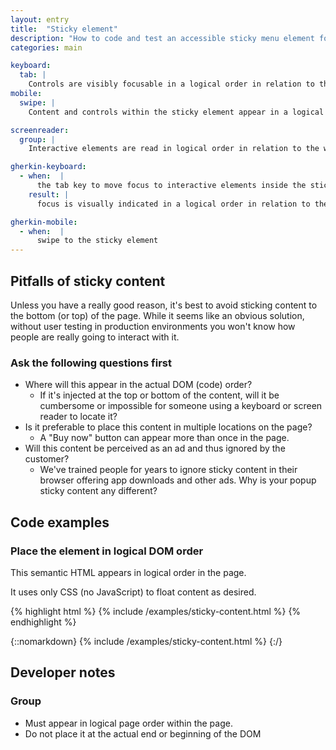```yaml
---
layout: entry
title:  "Sticky element"
description: "How to code and test an accessible sticky menu element for Web"
categories: main

keyboard:
  tab: |
    Controls are visibly focusable in a logical order in relation to the whole page
mobile:
  swipe: |
    Content and controls within the sticky element appear in a logical order in relation to the whole page

screenreader:
  group: |
    Interactive elements are read in logical order in relation to the whole page

gherkin-keyboard: 
  - when:  |
      the tab key to move focus to interactive elements inside the sticky element
    result: |
      focus is visually indicated in a logical order in relation to the whole page

gherkin-mobile:
  - when:  |
      swipe to the sticky element
---
```


## Pitfalls of sticky content

Unless you have a really good reason, it's best to avoid sticking content to the bottom (or top) of the page. While it seems like an obvious solution, without user testing in production environments you won't know how people are really going to interact with it.

### Ask the following questions first

- Where will this appear in the actual DOM (code) order?
  - If it's injected at the top or bottom of the content, will it be cumbersome or impossible for someone using a keyboard or screen reader to locate it?
- Is it preferable to place this content in multiple locations on the page?
  - A "Buy now" button can appear more than once in the page.
- Will this content be perceived as an ad and thus ignored by the customer?
  - We've trained people for years to ignore sticky content in their browser offering app downloads and other ads. Why is your popup sticky content any different?

## Code examples

### Place the element in logical DOM order

This semantic HTML appears in logical order in the page. 

It uses only CSS (no JavaScript) to float content as desired.

{% highlight html %}
{% include /examples/sticky-content.html %}
{% endhighlight %}

{::nomarkdown}
<example>
{% include /examples/sticky-content.html %}
</example>
{:/}

## Developer notes

### Group

- Must appear in logical page order within the page.
- Do not place it at the actual end or beginning of the DOM


